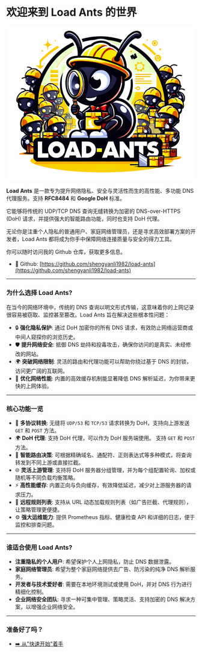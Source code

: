 # 欢迎来到 Load Ants 的世界

<div align="center">
    <img src="./images/logo.png" alt="logo" width="600">
</div>

**Load Ants** 是一款专为提升网络隐私、安全与灵活性而生的高性能、多功能 DNS 代理服务。支持 **RFC8484** 和 **Google DoH** 标准。

它能够将传统的 UDP/TCP DNS 查询无缝转换为加密的 DNS-over-HTTPS (DoH) 请求，并提供强大的智能路由功能，同时也支持 DoH 代理。

无论你是注重个人隐私的普通用户、家庭网络管理员，还是寻求高效部署方案的开发者，Load Ants 都将成为你手中保障网络连接质量与安全的得力工具。

你可以随时访问我的 Github 仓库，获取更多信息。

-   🌁 Github: [https://github.com/shengyanli1982/load-ants](https://github.com/shengyanli1982/load-ants)

---

### 为什么选择 Load Ants?

在当今的网络环境中，传统的 DNS 查询以明文形式传输，这意味着你的上网记录很容易被窃取、监控甚至篡改。Load Ants 旨在解决这些根本性问题：

-   🔒 **强化隐私保护**: 通过 DoH 加密你的所有 DNS 请求，有效防止网络运营商或中间人窥探你的浏览历史。
-   🛡️ **提升网络安全**: 抵御 DNS 劫持和投毒攻击，确保你访问的是真实、未经修改的网站。
-   🌍 **突破网络限制**: 灵活的路由和代理功能可以帮助你绕过基于 DNS 的封锁，访问更广阔的互联网。
-   🚀 **优化网络性能**: 内置的高效缓存机制能显著降低 DNS 解析延迟，为你带来更快的上网体验。

---

### 核心功能一览

-   🔄 **多协议转换**: 无缝将 `UDP/53` 和 `TCP/53` 请求转换为 DoH，支持向上游发送 `GET` 和 `POST` 方法。
-   🌍 **DoH 代理**: 支持 DoH 代理，可以作为 DoH 服务端使用。 支持 `GET` 和 `POST` 方法。
-   🧠 **智能路由决策**: 可根据精确域名、通配符、正则表达式等多种模式，将查询转发到不同上游或直接拦截。
-   🌐 **灵活上游管理**: 支持将 DoH 服务器分组管理，并为每个组配置轮询、加权或随机等不同负载均衡策略。
-   ⚡ **高性能缓存**: 内置正向与负向缓存，有效降低延迟，减少对上游服务器的请求压力。
-   📜 **远程规则列表**: 支持从 URL 动态加载规则列表（如广告拦截、代理规则），让策略管理更便捷。
-   ⚙️ **强大运维能力**: 提供 Prometheus 指标、健康检查 API 和详细的日志，便于监控和排查问题。

---

### 谁适合使用 Load Ants?

-   **注重隐私的个人用户**: 希望保护个人上网隐私，防止 DNS 数据泄露。
-   **家庭网络管理员**: 希望为整个家庭网络提供去广告、防污染的纯净 DNS 解析服务。
-   **开发者与技术爱好者**: 需要在本地环境测试或使用 DoH，并对 DNS 行为进行精细化控制。
-   **企业网络安全团队**: 寻求一种可集中管理、策略灵活、支持加密的 DNS 解决方案，以增强企业网络安全。

---

### 准备好了吗？

-   [➡️ 从"快速开始"着手](./getting-started/index.md)
